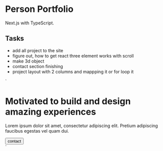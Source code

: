 # Person Portfolio

Next.js with TypeScript.

## Tasks

- add all project to the site
- figure out, how to get react three element works with scroll
- make 3d object
- contact section finishing
- project layout with 2 columns and mappping it or for loop it

`

<div className='flex-1'>
          <h1 className='text-7xl font-bold mb-9'>
            Motivated to build and design amazing experiences
          </h1>
          <p className='text-4xl text-gray mb-9'>
            Lorem ipsum dolor sit amet, consectetur adipiscing elit. Pretium
            adipiscing faucibus egestas vel quam dui.
          </p>
          <Link href='/'>
            <button className='bg-blue text-white py-2 px-8 rounded-lg'>
              contact
            </button>
          </Link>
        </div>
`
